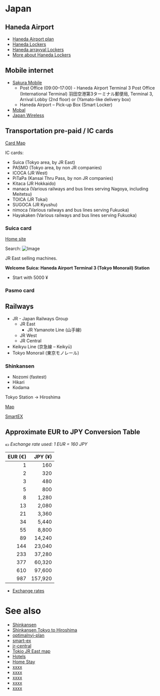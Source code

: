 # Japan

## Haneda Airport

* [Haneda Airport plan](https://tokyo-haneda.com/en/floor/index.html)
* [Haneda Lockers](https://tokyo-haneda.com/en/service/facilities/coin_locker.html)
* [Haneda arrayval Lockers](https://tokyo-haneda.com/en/floor/terminal3/2nd_floor.html?pin=map1,SERVICE_010_050_001,/service/facilities/coin_locker.html%3Ftab%3Dterminal3)
* [More about Haneda Lockers](https://airportlocker.guide/japan/haneda-airport-lockers)

## Mobile internet

* [Sakura Mobile](https://www.sakuramobile.jp/)
    * Post Office (09:00–17:00) - Haneda Airport Terminal 3 Post Office (International Terminal) 羽田空港第3ターミナル郵便局,
      Terminal 3, Arrival Lobby (2nd floor) or  (Yamato-like delivery box)
    * Haneda Airport – Pick-up Box (Smart Locker)
* [Mobal](https://www.mobal.com/)
* [Japan Wireless](https://www.japan-wireless.com/)

## Transportation pre-paid / IC cards

[Card Map](https://www.japan-guide.com/e/e2359_003.html)

IC cards:

* Suica (Tokyo area, by JR East)
* PASMO (Tokyo area, by non JR companies)
* ICOCA (JR West)
* PiTaPa (Kansai Thru Pass, by non JR companies)
* Kitaca (JR Hokkaido)
* manaca (Various railways and bus lines serving Nagoya, including Meitetsu)
* TOICA (JR Tokai)
* SUGOCA (JR Kyushu)
* nimoca (Various railways and bus lines serving Fukuoka)
* Hayakaken (Various railways and bus lines serving Fukuoka)

### Suica card

[Home site](https://www.jreast.co.jp/multi/en/pass/suica.html)

Search: ![Image](https://www.jreast.co.jp/multi/welcomesuica/img/welcomesuica/logo_ic.svg)

JR East selling machines.

**Welcome Suica: Haneda Airport Terminal 3 (Tokyo Monorail) Station**

* Start with 5000 ¥

### Pasmo card

## Railways

* JR - Japan Railways Group
    * JR East
        * JR Yamanote Line (山手線)
    * JR West
    * JR Central
* Keikyu Line (京急線 – Keikyū)
* Tokyo Monorail (東京モノレール)

### Shinkansen

* Nozomi (fastest)
* Hikari
* Kodama

Tokyo Station -> Hiroshima

[Map](https://japantravel.navitime.com/static/parche/20240528-3/files/shinkansen-map.pdf)

[SmartEX](https://smart-ex.jp/en/index.php)

## Approximate EUR to JPY Conversion Table

💶 _Exchange rate used: 1 EUR = 160 JPY_

| EUR (€) | JPY (¥) |
|--------:|--------:|
|       1 |     160 |
|       2 |     320 |
|       3 |     480 |
|       5 |     800 |
|       8 |   1,280 |
|      13 |   2,080 |
|      21 |   3,360 |
|      34 |   5,440 |
|      55 |   8,800 |
|      89 |  14,240 |
|     144 |  23,040 |
|     233 |  37,280 |
|     377 |  60,320 |
|     610 |  97,600 |
|     987 | 157,920 |

* [Exchange rates](https://www.eestipank.ee/valuutakursid)

# See also

* [Shinkansen](https://www.youtube.com/watch?v=4zXBg91YC3M)
* [Shinkansen Tokyo to Hiroshima](https://www.youtube.com/watch?v=V9LHs6GxeB4)
* [optimalnyj-plan](https://wrenjapan.com/yaponiya/optimalnyj-plan-poezdki-v-yaponiyu/)
* [smart-ex](https://smart-ex.jp/en/lp/app/)
* [jr-central](https://global.jr-central.co.jp/en/)
* [Tokio JR East map](https://www.jreast.co.jp/e/routemaps/pdf/RouteMap_majorrailsub.pdf)
* [Hotels](https://wagaya-japan.com/en/rent/tokyo/ningyocho_0519-st/list/?room_kei=0,1,3&sort=0)
* [Home Stay](https://www.homestay.com/homestays/search?utf8=%E2%9C%93&search_type=map&latitude=35.6705&longitude=139.7409&country_code=&ne_lat=36.160422&ne_lng=140.345992&sw_lat=35.324462&sw_lng=139.027633&radius=&type=&order=&location_id=&google_place_id=&price_filter_nights=1&location=Tokyo%2C+Japan&check_in=02+May+2025&check_out=04+May+2025&guests=2&min_price=&max_price=&price_filter_currency=EUR&price_bracket=&meals_provided=0&self_catering=0&accept_male=0&accept_female=0&accept_couples=0&accept_families=0&accept_students=0&no_pets=0&cooking=0&golf=0&tennis=0&hiking=0&cycling=0&wheelchair_accessible=0&wifi=0&tv=0&garden=0&bikes=0&parking=0&swimming_pool=0&gym=0)
* [xxxx](xxxx)
* [xxxx](xxxx)
* [xxxx](xxxx)
* [xxxx](xxxx)
* [xxxx](xxxx)
